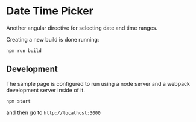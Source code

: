 Date Time Picker
================

Another angular directive for selecting date and time ranges.

Creating a new build is done running:

    npm run build


Development
-----------

The sample page is configured to run using a node server and a webpack development server
inside of it.

    npm start

and then go to `http://localhost:3000`
